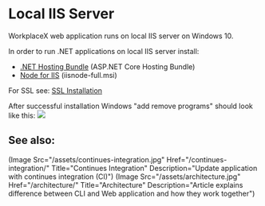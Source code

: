 # Local IIS Server <i class="fas fa-server"></i>
WorkplaceX web application runs on local IIS server on Windows 10.

In order to run .NET applications on local IIS server install:

* [.NET Hosting Bundle](https://dotnet.microsoft.com/download/dotnet) (ASP.NET Core Hosting Bundle)
* [Node for IIS](https://github.com/Azure/iisnode/releases) (iisnode-full.msi)

For SSL see: [SSL Installation](https://github.com/WorkplaceX/Util/tree/master/SSL)

After successful installation Windows "add remove programs" should look like this:
![](/assets/iis.png)

## See also:
(Image Src="/assets/continues-integration.jpg" Href="/continues-integration/" Title="Continues Integration" Description="Update application with continues integration (CI)")
(Image Src="/assets/architecture.jpg" Href="/architecture/" Title="Architecture" Description="Article explains difference between CLI and Web application and how they work together")
